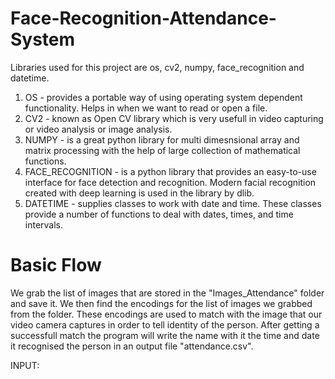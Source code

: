 # Face-Recognition-Attendance-System

Libraries used for this project are os, cv2, numpy, face_recognition and datetime.
1. OS -  provides a portable way of using operating system dependent functionality. Helps in when we want to read or open a file.
2. CV2 - known as Open CV library which is very usefull in video capturing or video analysis or image analysis.
3. NUMPY - is a great python library for multi dimesnsional array and matrix processing with the help of large collection of mathematical functions.
4. FACE_RECOGNITION -  is a python library that provides an easy-to-use interface for face detection and recognition. Modern facial recognition created with deep learning is used in the library by dlib.
5. DATETIME -  supplies classes to work with date and time. These classes provide a number of functions to deal with dates, times, and time intervals.

# Basic Flow

We grab the list of images that are stored in the "Images_Attendance" folder and save it. We then find the encodings for the list of images we grabbed from the folder. These encodings are used to match with the image that our video camera captures in order to tell identity of the person. After getting a successfull match the program will write the name with it the time and date it recognised the person in an output file "attendance.csv".

INPUT:

